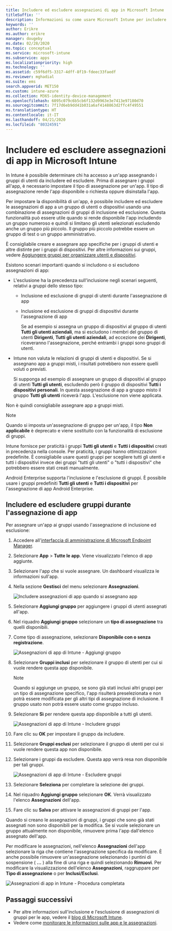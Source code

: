 ```yaml
---
title: Includere ed escludere assegnazioni di app in Microsoft Intune
titleSuffix: ''
description: Informazioni su come usare Microsoft Intune per includere ed escludere le assegnazioni di app.
keywords: ''
author: Erikre
ms.author: erikre
manager: dougeby
ms.date: 02/28/2020
ms.topic: conceptual
ms.service: microsoft-intune
ms.subservice: apps
ms.localizationpriority: high
ms.technology: ''
ms.assetid: c59f6df5-3317-4dff-8f19-fdeec33faedf
ms.reviewer: mghadial
ms.suite: ems
search.appverid: MET150
ms.custom: intune-azure
ms.collection: M365-identity-device-management
ms.openlocfilehash: 6095c079c6b5cb6f132d9963e3e7413e97180d70
ms.sourcegitcommit: 7f17d6eb9dd41b031a6af4148863d2ffc4f49551
ms.translationtype: HT
ms.contentlocale: it-IT
ms.lasthandoff: 04/21/2020
ms.locfileid: "80324591"
---
```

# <a name="include-and-exclude-app-assignments-in-microsoft-intune"></a>Includere ed escludere assegnazioni di app in Microsoft Intune

In Intune è possibile determinare chi ha accesso a un'app assegnando i gruppi di utenti da includere ed escludere. Prima di assegnare i gruppi all'app, è necessario impostare il tipo di assegnazione per un'app. Il tipo di assegnazione rende l'app disponibile o richiesta oppure disinstalla l'app. 

Per impostare la disponibilità di un'app, è possibile includere ed escludere le assegnazioni di app a un gruppo di utenti o dispositivi usando una combinazione di assegnazioni di gruppi di inclusione ed esclusione. Questa funzionalità può essere utile quando si rende disponibile l'app includendo un gruppo numeroso e quindi si limitano gli utenti selezionati escludendo anche un gruppo più piccolo. Il gruppo più piccolo potrebbe essere un gruppo di test o un gruppo amministrativo. 

È consigliabile creare e assegnare app specifiche per i gruppi di utenti e altre distinte per i gruppi di dispositivi. Per altre informazioni sui gruppi, vedere [Aggiungere gruppi per organizzare utenti e dispositivi](../fundamentals/groups-add.md).  

Esistono scenari importanti quando si includono o si escludono assegnazioni di app:

- L'esclusione ha la precedenza sull'inclusione negli scenari seguenti, relativi a gruppi dello stesso tipo:
  - Inclusione ed esclusione di gruppi di utenti durante l'assegnazione di app
  - Inclusione ed esclusione di gruppi di dispositivi durante l'assegnazione di app

    Se ad esempio si assegna un gruppo di dispositivi al gruppo di utenti **Tutti gli utenti aziendali**, ma si escludono i membri del gruppo di utenti **Dirigenti**, **Tutti gli utenti aziendali**, ad eccezione dei **Dirigenti**, riceveranno l'assegnazione, perché entrambi i gruppi sono gruppi di utenti.
- Intune non valuta le relazioni di gruppi di utenti e dispositivi. Se si assegnano app a gruppi misti, i risultati potrebbero non essere quelli voluti o previsti.

    Si supponga ad esempio di assegnare un gruppo di dispositivi al gruppo di utenti **Tutti gli utenti**, escludendo però il gruppo di dispositivi **Tutti i dispositivi personali**. In questa assegnazione di app a gruppo misto il gruppo **Tutti gli utenti** riceverà l'app. L'esclusione non viene applicata.

Non è quindi consigliabile assegnare app a gruppi misti.

> [!NOTE]
> Quando si imposta un'assegnazione di gruppo per un'app, il tipo **Non applicabile** è deprecato e viene sostituito con la funzionalità di esclusione di gruppi. 
>
> Intune fornisce per praticità i gruppi **Tutti gli utenti** e **Tutti i dispositivi** creati in precedenza nella console. Per praticità, i gruppi hanno ottimizzazioni predefinite. È consigliabile usare questi gruppi per scegliere tutti gli utenti e tutti i dispositivi invece dei gruppi "tutti gli utenti" o "tutti i dispositivi" che potrebbero essere stati creati manualmente.  
>
> Android Enterprise supporta l'inclusione e l'esclusione di gruppi. È possibile usare i gruppi predefiniti **Tutti gli utenti** e **Tutti i dispositivi** per l'assegnazione di app Android Enterprise. 

## <a name="include-and-exclude-groups-when-assigning-apps"></a>Includere ed escludere gruppi durante l'assegnazione di app

Per assegnare un'app ai gruppi usando l'assegnazione di inclusione ed esclusione:

1. Accedere all'[interfaccia di amministrazione di Microsoft Endpoint Manager](https://go.microsoft.com/fwlink/?linkid=2109431).
2. Selezionare **App** > **Tutte le app**. Viene visualizzato l'elenco di app aggiunte.
3. Selezionare l'app che si vuole assegnare. Un dashboard visualizza le informazioni sull'app.
4. Nella sezione **Gestisci** del menu selezionare **Assegnazioni**.

    ![Includere assegnazioni di app quando si assegnano app](./media/apps-inc-exl-assignments/apps-inc-exl-01.png)

5. Selezionare **Aggiungi gruppo** per aggiungere i gruppi di utenti assegnati all'app. 
6. Nel riquadro **Aggiungi gruppo** selezionare un **tipo di assegnazione** tra quelli disponibili.
7. Come tipo di assegnazione, selezionare **Disponibile con o senza registrazione**.

    ![Assegnazioni di app di Intune - Aggiungi gruppo](./media/apps-inc-exl-assignments/apps-inc-exl-02.png)
8. Selezionare **Gruppi inclusi** per selezionare il gruppo di utenti per cui si vuole rendere questa app disponibile.

    > [!NOTE]
    > Quando si aggiunge un gruppo, se sono già stati inclusi altri gruppi per un tipo di assegnazione specifico, l'app risulterà preselezionata e non potrà essere modificata per gli altri tipi di assegnazione di inclusione. Il gruppo usato non potrà essere usato come gruppo incluso.

9. Selezionare **Sì** per rendere questa app disponibile a tutti gli utenti.

    ![Assegnazioni di app di Intune - Includere gruppi](./media/apps-inc-exl-assignments/apps-inc-exl-03.png)
10. Fare clic su **OK** per impostare il gruppo da includere.
11. Selezionare **Gruppi esclusi** per selezionare il gruppo di utenti per cui si vuole rendere questa app non disponibile.
12. Selezionare i gruppi da escludere. Questa app verrà resa non disponibile per tali gruppi.

    ![Assegnazioni di app di Intune - Escludere gruppi](./media/apps-inc-exl-assignments/apps-inc-exl-04.png)
13. Selezionare **Seleziona** per completare la selezione dei gruppi.
14. Nel riquadro **Aggiungi gruppo** selezionare **OK**. Verrà visualizzato l'elenco **Assegnazioni** dell'app.
15. Fare clic su **Salva** per attivare le assegnazioni di gruppi per l'app.

Quando si creano le assegnazioni di gruppi, i gruppi che sono già stati assegnati non sono disponibili per la modifica. Se si vuole selezionare un gruppo attualmente non disponibile, rimuovere prima l'app dall'elenco assegnato dell'app.

Per modificare le assegnazioni, nell'elenco **Assegnazioni** dell'app selezionare la riga che contiene l'assegnazione specifica da modificare. È anche possibile rimuovere un'assegnazione selezionando i puntini di sospensione ( **...** ) alla fine di una riga e quindi selezionando **Rimuovi**. Per modificare la visualizzazione dell'elenco **Assegnazioni**, raggruppare per **Tipo di assegnazione** o per **Inclusi/Esclusi**.

![Assegnazioni di app in Intune - Procedura completata](./media/apps-inc-exl-assignments/apps-inc-exl-05.png)

## <a name="next-steps"></a>Passaggi successivi

- Per altre informazioni sull'inclusione e l'esclusione di assegnazioni di gruppi per le app, vedere il [blog di Microsoft Intune](https://aka.ms/new_app_assignment_process).
- Vedere come [monitorare le informazioni sulle app e le assegnazioni](apps-monitor.md).
